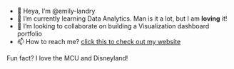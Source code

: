 - 👋 Heya, I’m @emily-landry
- 🌱 I’m currently learning Data Analytics. Man is it a lot, but I am <b>loving</b> it!
- 💞️ I’m looking to collaborate on building a Visualization dashboard portfolio
- 📫 How to reach me? <a href="https://goldenlynx.design">click this to check out my website</a>

Fun fact? I love the MCU and Disneyland!

<!---
emily-landry/emily-landry is a ✨ special ✨ repository because its `README.md` (this file) appears on your GitHub profile.
You can click the Preview link to take a look at your changes.
--->
